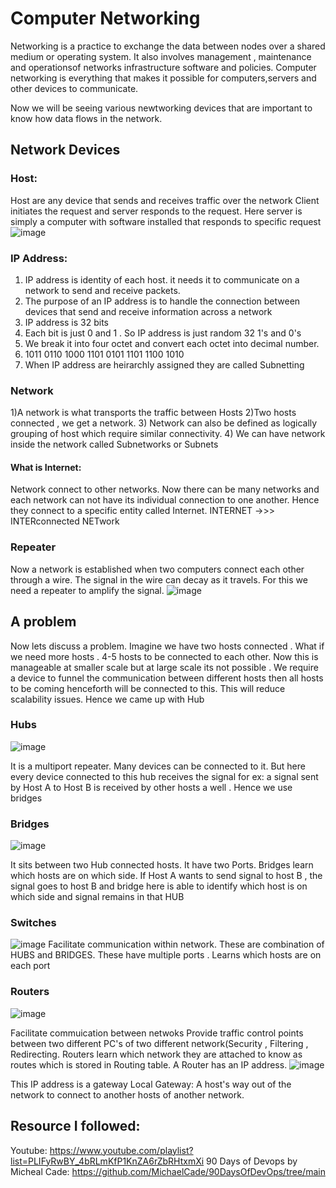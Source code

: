 # Computer Networking
Networking is a practice to exchange the data between nodes over a shared medium or operating system. It also involves management , maintenance and operationsof networks infrastructure software and policies.
Computer networking is everything that makes it possible for computers,servers and other devices to communicate.

Now we will be seeing various newtworking devices that are important to know how data flows in the network.

## Network Devices
### Host:
Host are any device that sends and receives traffic over the network
Client initiates the request and server responds to the request.
Here server is simply a computer with software installed that responds to specific request
![image](https://user-images.githubusercontent.com/76161912/236511527-0782caf9-44c5-4b27-8d96-8e5788c5b53b.png)

### IP Address:
1) IP address is identity of each host. it needs it to communicate on a network to send and receive packets.
2) The purpose of an IP address is to handle the connection between devices that send and receive information across a network
3) IP address is 32 bits
4) Each bit is just 0 and 1 . So IP address is just random 32 1's and 0's 
5) We break it into four octet and convert each octet into decimal number.
6) 1011  0110 1000  1101  0101  1101  1100  1010
7) When IP address are heirarchly assigned they are called Subnetting

### Network
1)A network is what transports the traffic between Hosts
2)Two hosts connected , we get a network.
3) Network can also be defined as logically grouping of host which require similar connectivity.
4) We can have network inside the network called Subnetworks or Subnets

#### What is Internet:
Network connect to other networks. Now there can be many networks and each network can not have its individual connection to one another. Hence they connect to a specific entity called Internet.
 INTERNET ->>> INTERconnected NETwork
 
 ### Repeater
 Now a network is established when two computers connect each other through a wire. The signal in the wire can decay as it travels. For this we need a repeater to amplify the signal.
 ![image](https://github.com/VijayVPatil/DevopsWithVijay/assets/76161912/7cbcaacf-3b7c-4b6d-8eb1-c8aad3c6bb55)

##  A problem
Now lets discuss a problem. Imagine we have two hosts connected . What if we need more hosts . 4-5 hosts to be connected to each other. Now this is manageable at smaller scale but at large scale its not possible . We require a device to funnel the communication between different hosts then all hosts to be coming henceforth will be connected to this. This will reduce scalability issues. Hence we came up with Hub

### Hubs
![image](https://github.com/VijayVPatil/DevopsWithVijay/assets/76161912/7e515895-08f0-4b44-bd21-0c61f2c465a1)

It is a multiport repeater. Many devices can be connected to it.
But here every device connected to this hub receives the signal for ex: a signal sent by Host A to Host B is received by other hosts a well .
Hence we use bridges

### Bridges
![image](https://github.com/VijayVPatil/DevopsWithVijay/assets/76161912/d965e721-ac7f-4c2c-a34e-de79b1bd59a2)

It sits between two Hub connected hosts.
It have two Ports. Bridges learn which hosts are on which side. If Host A wants to send signal to host B , the signal goes to host B and bridge here is able to identify which host is on which side and signal remains in that HUB

### Switches
![image](https://github.com/VijayVPatil/DevopsWithVijay/assets/76161912/e01f1f11-e00f-4fce-b6c9-ac1f7ae3f8e2)
Facilitate communication within network.
These are combination of HUBS and BRIDGES. 
These have multiple ports .
Learns which hosts are on each port

### Routers
![image](https://github.com/VijayVPatil/DevopsWithVijay/assets/76161912/2c32cf22-9f51-4970-829b-36fbb25875f1)

Facilitate commuication between netwoks
Provide traffic control points between two different PC's of two different network(Security , Filtering , Redirecting.
Routers learn which network they are attached to know as routes which is stored in Routing table.
A Router has an IP address.
![image](https://github.com/VijayVPatil/DevopsWithVijay/assets/76161912/3cdda969-d87e-473a-afe2-a3643e2caae8)

This IP address is a gateway Local
Gateway: A host's way out of the network to connect to another hosts of another network.


## Resource I followed:
Youtube: https://www.youtube.com/playlist?list=PLIFyRwBY_4bRLmKfP1KnZA6rZbRHtxmXi
90 Days of Devops by Micheal Cade: https://github.com/MichaelCade/90DaysOfDevOps/tree/main
